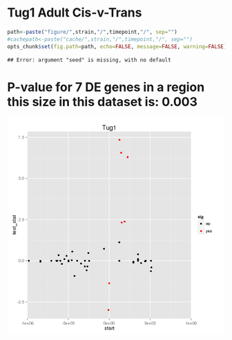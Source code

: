 Tug1 Adult Cis-v-Trans
========================================================

```r
path<-paste("figure/",strain,"/",timepoint,"/", sep="")
#cachepath<-paste("cache/",strain,"/",timepoint,"/", sep="")
opts_chunk$set(fig.path=path, echo=FALSE, message=FALSE, warning=FALSE)
```



```
## Error: argument "seed" is missing, with no default
```

# P-value for 7 DE genes in a region this size in this dataset is: 0.003 

![plot of chunk overlap_image](figure/Tug1/Adult/overlap_image.png) 


